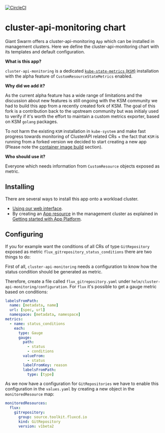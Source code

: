 [![CircleCI](https://circleci.com/gh/giantswarm/cluster-api-monitoring-app.svg?style=shield)](https://circleci.com/gh/giantswarm/cluster-api-monitoring-app)

# cluster-api-monitoring chart

Giant Swarm offers a cluster-api-monitoring `App` which can be installed in management clusters.
Here we define the cluster-api-monitoring chart with its templates and default configuration.

**What is this app?**

`cluster-api-monitoring` is a dedicated [`kube-state-metrics` (`KSM`)](https://github.com/kubernetes/kube-state-metrics) installation with the alpha feature of `CustomResourceStateMetrics` enabled.

**Why did we add it?**

As the current alpha feature has a wide range of limitations and the discussion about new features is still ongoing with the KSM community we had to build this app from a recently created fork of KSM. The goal of this fork is a contribution back to the upstream community but was initialy used to verify if it's worth the effort to maintain a custom metrics exporter, based on KSM `golang` packages.

To not harm the existing `KSM` installation in `kube-system` and make fast progress towards monitoring of ClusterAPI related CRs + the fact that `KSM` is running from a forked version we decided to start creating a new app (Please note the [container image build](#container-image-build) section).

**Who should use it?**

Everyone which needs information from `CustomResource` objects exposed as metric.

## Installing

There are several ways to install this app onto a workload cluster.

- [Using our web interface](https://docs.giantswarm.io/ui-api/web/app-platform/#installing-an-app).
- By creating an [App resource](https://docs.giantswarm.io/ui-api/management-api/crd/apps.application.giantswarm.io/) in the management cluster as explained in [Getting started with App Platform](https://docs.giantswarm.io/app-platform/getting-started/).

## Configuring

If you for example want the conditions of all CRs of type `GitRepository` exposed as metric `flux_gitrepository_status_conditions` there are two things to do:

First of all, `cluster-api-monitoring` needs a configuration to know how the status condition should be generated as metric.

Therefore, create a file called `flux_gitrepository.yaml` under `helm/cluster-api-monitoring/configuration`. For `flux` it's possible to get a gauge metric based on conditions:

```yaml
labelsFromPath:
  name: [metadata, name]
  url: [spec, url]
  namespace: [metadata, namespace]
metrics:
  - name: status_conditions
    each:
      type: Gauge
      gauge:
        path:
          - status
          - conditions
        valueFrom:
          - status
        labelFromKey: reason
        labelsFromPath:
          type: [type]
```

As we now have a configuration for `GitRepositories` we have to enable this configuration in the `values.yaml` by creating a new object in the `monitoredResource` map:

```yaml
monitoredResources:
  flux:
    gitrepository:
      group: source.toolkit.fluxcd.io
      kind: GitRepository
      version: v1beta2
```
